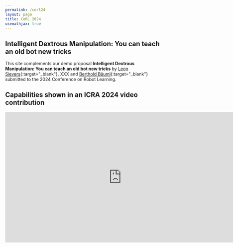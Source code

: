 ```yaml
---
permalink: /corl24
layout: page
title: CoRL 2024
usemathjax: true
---
```

## Intelligent Dextrous Manipulation: You can teach an old bot new tricks

This site complements our demo proposal **Intelligent Dextrous Manipulation: You can teach an old bot new tricks** by
[Leon Sievers](https://www.linkedin.com/in/leon-sievers/){:target="_blank"}, XXX and [Berthold Bäuml](https://scholar.google.com/citations?hl=en&user=fjvpDsEAAAAJ){:target="_blank"} submitted to the 2024 Conference on Robot Learning.

## Capabilities shown in an ICRA 2024 video contribution
<p align="center">
<iframe class="youtube-video" width="746" height="420" src="https://www.youtube.com/embed/CZBMXDM1_Tk?si=h0kWy-z2o0GqnrzP" title="YouTube video player" frameborder="0" allow="accelerometer; autoplay; clipboard-write; encrypted-media; gyroscope; picture-in-picture; web-share" allowfullscreen></iframe>
</p>